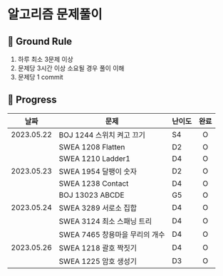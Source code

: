# 알고리즘 문제풀이

## 🤙 Ground Rule

1. 하루 최소 3문제 이상
2. 문제당 3시간 이상 소요될 경우 풀이 이해
3. 문제당 1 commit

## 📅 Progress

| 날짜       | 문제                           | 난이도 | 완료 |
| ---------- | ------------------------------ | ------ | :--: |
| 2023.05.22 | BOJ 1244 스위치 켜고 끄기      | S4     |  O   |
|            | SWEA 1208 Flatten              | D2     |  O   |
|            | SWEA 1210 Ladder1              | D4     |  O   |
| 2023.05.23 | SWEA 1954 달팽이 숫자          | D2     |  O   |
|            | SWEA 1238 Contact              | D4     |  O   |
|            | BOJ 13023 ABCDE                | G5     |  O   |
| 2023.05.24 | SWEA 3289 서로소 집합          | D4     |  O   |
|            | SWEA 3124 최소 스패닝 트리     | D4     |  O   |
|            | SWEA 7465 창용마을 무리의 개수 | D4     |  O   |
| 2023.05.26 | SWEA 1218 괄호 짝짓기          | D4     |  O   |
|            | SWEA 1225 암호 생성기          | D3     |  O   |
